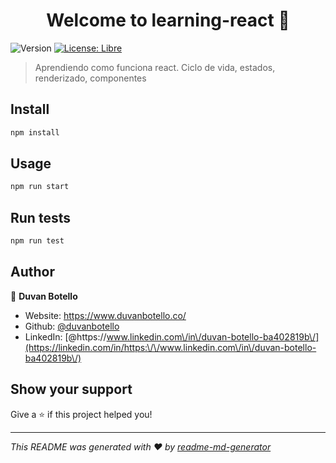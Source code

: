 <h1 align="center">Welcome to learning-react 👋</h1>
<p>
  <img alt="Version" src="https://img.shields.io/badge/version-0.1.0-blue.svg?cacheSeconds=2592000" />
  <a href="#" target="_blank">
    <img alt="License: Libre" src="https://img.shields.io/badge/License-Libre-yellow.svg" />
  </a>
</p>

> Aprendiendo como funciona react. Ciclo de vida, estados, renderizado, componentes

## Install

```sh
npm install
```

## Usage

```sh
npm run start
```

## Run tests

```sh
npm run test
```

## Author

👤 **Duvan Botello**

* Website: https://www.duvanbotello.co/
* Github: [@duvanbotello](https://github.com/duvanbotello)
* LinkedIn: [@https:\/\/www.linkedin.com\/in\/duvan-botello-ba402819b\/](https://linkedin.com/in/https:\/\/www.linkedin.com\/in\/duvan-botello-ba402819b\/)

## Show your support

Give a ⭐️ if this project helped you!

***
_This README was generated with ❤️ by [readme-md-generator](https://github.com/kefranabg/readme-md-generator)_